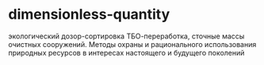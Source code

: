 # dimensionless-quantity
экологический дозор-сортировка ТБО-переработка, сточные массы очистных сооружений. Методы охраны и рационального использования природных ресурсов в интересах настоящего и будущего поколений 
